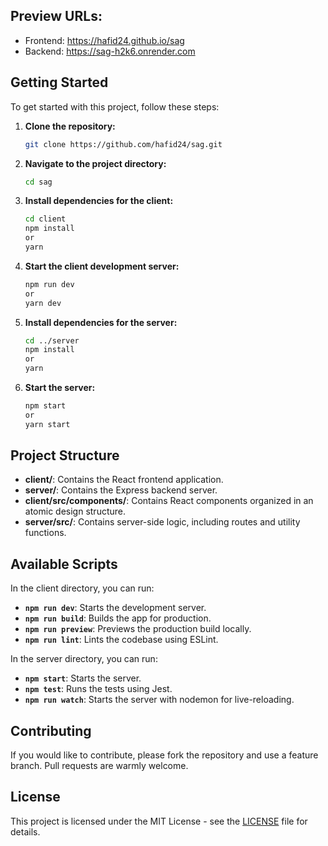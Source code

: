
## Preview URLs: 
   - Frontend: https://hafid24.github.io/sag
   - Backend: https://sag-h2k6.onrender.com

## Getting Started

To get started with this project, follow these steps:

1. **Clone the repository:**

   ```bash
   git clone https://github.com/hafid24/sag.git
   ```

2. **Navigate to the project directory:**

   ```bash
   cd sag
   ```

3. **Install dependencies for the client:**

   ```bash
   cd client
   npm install
   or
   yarn
   ```

4. **Start the client development server:**

   ```bash
   npm run dev
   or
   yarn dev
   ```

5. **Install dependencies for the server:**

   ```bash
   cd ../server
   npm install
   or
   yarn
   ```

6. **Start the server:**

   ```bash
   npm start
   or
   yarn start
   ```

## Project Structure

- **client/**: Contains the React frontend application.
- **server/**: Contains the Express backend server.
- **client/src/components/**: Contains React components organized in an atomic design structure.
- **server/src/**: Contains server-side logic, including routes and utility functions.

## Available Scripts

In the client directory, you can run:

- **`npm run dev`**: Starts the development server.
- **`npm run build`**: Builds the app for production.
- **`npm run preview`**: Previews the production build locally.
- **`npm run lint`**: Lints the codebase using ESLint.

In the server directory, you can run:

- **`npm start`**: Starts the server.
- **`npm test`**: Runs the tests using Jest.
- **`npm run watch`**: Starts the server with nodemon for live-reloading.

## Contributing

If you would like to contribute, please fork the repository and use a feature branch. Pull requests are warmly welcome.

## License

This project is licensed under the MIT License - see the [LICENSE](LICENSE) file for details.
